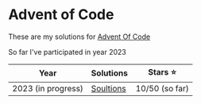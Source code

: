 # Advent of Code 
These are my solutions for [Advent Of Code](https://adventofcode.com)

So far I've participated in year 2023

| Year      | Solutions | Stars ⭐️ |
| ----------- | ----------- | ----------- |
| 2023 (in progress)    | [Soultions](/2023)| 10/50 (so far) |
